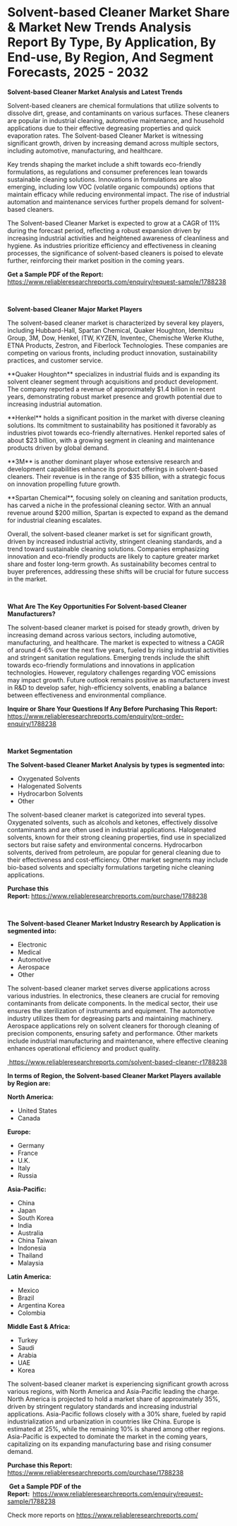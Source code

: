 <p><h1>Solvent-based Cleaner Market Share & Market New Trends Analysis Report By Type, By Application, By End-use, By Region, And Segment Forecasts, 2025 - 2032</h1></p><p><strong>Solvent-based Cleaner Market Analysis and Latest Trends</strong></p>
<p><p>Solvent-based cleaners are chemical formulations that utilize solvents to dissolve dirt, grease, and contaminants on various surfaces. These cleaners are popular in industrial cleaning, automotive maintenance, and household applications due to their effective degreasing properties and quick evaporation rates. The Solvent-based Cleaner Market is witnessing significant growth, driven by increasing demand across multiple sectors, including automotive, manufacturing, and healthcare.</p><p>Key trends shaping the market include a shift towards eco-friendly formulations, as regulations and consumer preferences lean towards sustainable cleaning solutions. Innovations in formulations are also emerging, including low VOC (volatile organic compounds) options that maintain efficacy while reducing environmental impact. The rise of industrial automation and maintenance services further propels demand for solvent-based cleaners.</p><p>The Solvent-based Cleaner Market is expected to grow at a CAGR of 11% during the forecast period, reflecting a robust expansion driven by increasing industrial activities and heightened awareness of cleanliness and hygiene. As industries prioritize efficiency and effectiveness in cleaning processes, the significance of solvent-based cleaners is poised to elevate further, reinforcing their market position in the coming years.</p></p>
<p><strong>Get a Sample PDF of the Report:&nbsp;</strong> <a href="https://www.reliableresearchreports.com/enquiry/request-sample/1788238?utm_campaign=2203&utm_medium=2&utm_source=Github&utm_content=ia&utm_term=02022025&utm_id=solvent-based-cleaner">https://www.reliableresearchreports.com/enquiry/request-sample/1788238</a></p>
<p>&nbsp;</p>
<p><strong>Solvent-based Cleaner Major Market Players</strong></p>
<p><p>The solvent-based cleaner market is characterized by several key players, including Hubbard-Hall, Spartan Chemical, Quaker Houghton, Idemitsu Group, 3M, Dow, Henkel, ITW, KYZEN, Inventec, Chemische Werke Kluthe, ETNA Products, Zestron, and Fiberlock Technologies. These companies are competing on various fronts, including product innovation, sustainability practices, and customer service.</p><p>**Quaker Houghton** specializes in industrial fluids and is expanding its solvent cleaner segment through acquisitions and product development. The company reported a revenue of approximately $1.4 billion in recent years, demonstrating robust market presence and growth potential due to increasing industrial automation.</p><p>**Henkel** holds a significant position in the market with diverse cleaning solutions. Its commitment to sustainability has positioned it favorably as industries pivot towards eco-friendly alternatives. Henkel reported sales of about $23 billion, with a growing segment in cleaning and maintenance products driven by global demand.</p><p>**3M** is another dominant player whose extensive research and development capabilities enhance its product offerings in solvent-based cleaners. Their revenue is in the range of $35 billion, with a strategic focus on innovation propelling future growth.</p><p>**Spartan Chemical**, focusing solely on cleaning and sanitation products, has carved a niche in the professional cleaning sector. With an annual revenue around $200 million, Spartan is expected to expand as the demand for industrial cleaning escalates.</p><p>Overall, the solvent-based cleaner market is set for significant growth, driven by increased industrial activity, stringent cleaning standards, and a trend toward sustainable cleaning solutions. Companies emphasizing innovation and eco-friendly products are likely to capture greater market share and foster long-term growth. As sustainability becomes central to buyer preferences, addressing these shifts will be crucial for future success in the market.</p></p>
<p>&nbsp;</p>
<p><strong>What Are The Key Opportunities For Solvent-based Cleaner Manufacturers?</strong></p>
<p><p>The solvent-based cleaner market is poised for steady growth, driven by increasing demand across various sectors, including automotive, manufacturing, and healthcare. The market is expected to witness a CAGR of around 4-6% over the next five years, fueled by rising industrial activities and stringent sanitation regulations. Emerging trends include the shift towards eco-friendly formulations and innovations in application technologies. However, regulatory challenges regarding VOC emissions may impact growth. Future outlook remains positive as manufacturers invest in R&D to develop safer, high-efficiency solvents, enabling a balance between effectiveness and environmental compliance.</p></p>
<p><strong>Inquire or Share Your Questions If Any Before Purchasing This Report:</strong> <a href="https://www.reliableresearchreports.com/enquiry/pre-order-enquiry/1788238?utm_campaign=2203&utm_medium=2&utm_source=Github&utm_content=ia&utm_term=02022025&utm_id=solvent-based-cleaner">https://www.reliableresearchreports.com/enquiry/pre-order-enquiry/1788238</a></p>
<p>&nbsp;</p>
<p><strong>Market Segmentation</strong></p>
<p><strong>The Solvent-based Cleaner Market Analysis by types is segmented into:</strong></p>
<p><ul><li>Oxygenated Solvents</li><li>Halogenated Solvents</li><li>Hydrocarbon Solvents</li><li>Other</li></ul></p>
<p><p>The solvent-based cleaner market is categorized into several types. Oxygenated solvents, such as alcohols and ketones, effectively dissolve contaminants and are often used in industrial applications. Halogenated solvents, known for their strong cleaning properties, find use in specialized sectors but raise safety and environmental concerns. Hydrocarbon solvents, derived from petroleum, are popular for general cleaning due to their effectiveness and cost-efficiency. Other market segments may include bio-based solvents and specialty formulations targeting niche cleaning applications.</p></p>
<p><strong>Purchase this Report:&nbsp;</strong><a href="https://www.reliableresearchreports.com/purchase/1788238?utm_campaign=2203&utm_medium=2&utm_source=Github&utm_content=ia&utm_term=02022025&utm_id=solvent-based-cleaner">https://www.reliableresearchreports.com/purchase/1788238</a></p>
<p>&nbsp;</p>
<p><strong>The Solvent-based Cleaner Market Industry Research by Application is segmented into:</strong></p>
<p><ul><li>Electronic</li><li>Medical</li><li>Automotive</li><li>Aerospace</li><li>Other</li></ul></p>
<p><p>The solvent-based cleaner market serves diverse applications across various industries. In electronics, these cleaners are crucial for removing contaminants from delicate components. In the medical sector, their use ensures the sterilization of instruments and equipment. The automotive industry utilizes them for degreasing parts and maintaining machinery. Aerospace applications rely on solvent cleaners for thorough cleaning of precision components, ensuring safety and performance. Other markets include industrial manufacturing and maintenance, where effective cleaning enhances operational efficiency and product quality.</p></p>
<p><a href="https://www.reliableresearchreports.com/solvent-based-cleaner-r1788238?utm_campaign=2203&utm_medium=2&utm_source=Github&utm_content=ia&utm_term=02022025&utm_id=solvent-based-cleaner">&nbsp;https://www.reliableresearchreports.com/solvent-based-cleaner-r1788238</a></p>
<p><strong>In terms of Region, the Solvent-based Cleaner Market Players available by Region are:</strong></p>
<p>
    <p> <strong> North America: </strong>
        <ul>
            <li>United States</li>
            <li>Canada</li>
        </ul>
        </p> 
    <p> <strong> Europe: </strong>
        <ul>
            <li>Germany</li>
            <li>France</li>
            <li>U.K.</li>
            <li>Italy</li>
            <li>Russia</li>
        </ul>
        </p> 
    <p> <strong> Asia-Pacific: </strong>
        <ul>
            <li>China</li>
            <li>Japan</li>
            <li>South Korea</li>
            <li>India</li>
            <li>Australia</li>
            <li>China Taiwan</li>
            <li>Indonesia</li>
            <li>Thailand</li>
            <li>Malaysia</li>
        </ul>
        </p> 
    <p> <strong> Latin America: </strong>
        <ul>
            <li>Mexico</li>
            <li>Brazil</li>
            <li>Argentina Korea</li>
            <li>Colombia</li>
        </ul>
        </p> 
    <p> <strong> Middle East & Africa: </strong>
        <ul>
            <li>Turkey</li>
            <li>Saudi</li>
            <li>Arabia</li>
            <li>UAE</li>
            <li>Korea</li>
        </ul>
    </p>
    </p>
<p><p>The solvent-based cleaner market is experiencing significant growth across various regions, with North America and Asia-Pacific leading the charge. North America is projected to hold a market share of approximately 35%, driven by stringent regulatory standards and increasing industrial applications. Asia-Pacific follows closely with a 30% share, fueled by rapid industrialization and urbanization in countries like China. Europe is estimated at 25%, while the remaining 10% is shared among other regions. Asia-Pacific is expected to dominate the market in the coming years, capitalizing on its expanding manufacturing base and rising consumer demand.</p></p>
<p><strong>Purchase this Report: </strong><a href="https://www.reliableresearchreports.com/purchase/1788238?utm_campaign=2203&utm_medium=2&utm_source=Github&utm_content=ia&utm_term=02022025&utm_id=solvent-based-cleaner">https://www.reliableresearchreports.com/purchase/1788238</a></p>
<p>&nbsp;<strong>Get a Sample PDF of the Report:&nbsp;&nbsp;</strong><a href="https://www.reliableresearchreports.com/enquiry/request-sample/1788238?utm_campaign=2203&utm_medium=2&utm_source=Github&utm_content=ia&utm_term=02022025&utm_id=solvent-based-cleaner">https://www.reliableresearchreports.com/enquiry/request-sample/1788238</a></p>
<p><strong></strong></p>
<p>Check more reports on <a href="https://www.reliableresearchreports.com/?utm_campaign=2203&utm_medium=2&utm_source=Github&utm_content=ia&utm_term=02022025&utm_id=solvent-based-cleaner">https://www.reliableresearchreports.com/</a></p>